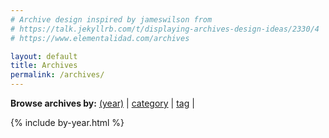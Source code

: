 ```yaml
---
# Archive design inspired by jameswilson from
# https://talk.jekyllrb.com/t/displaying-archives-design-ideas/2330/4 
# https://www.elementalidad.com/archives

layout: default
title: Archives
permalink: /archives/
---
```


<nav aria-label="browse archives">
  <strong aria-hidden="true">Browse archives by:</strong>
  <a href="/archives/" class="active" aria-current="page">(year)</a> |
  <a href="/archives/categories/">category</a> |
  <a href="/archives/tags/">tag</a> |
</nav>

{% include by-year.html %}
